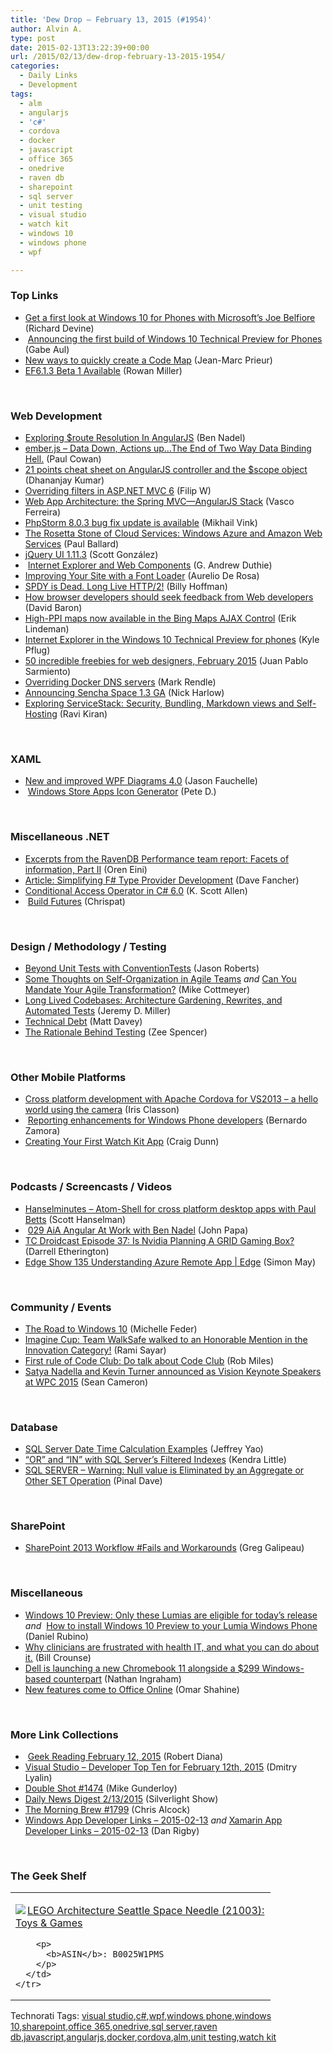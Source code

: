 ```yaml
---
title: 'Dew Drop – February 13, 2015 (#1954)'
author: Alvin A.
type: post
date: 2015-02-13T13:22:39+00:00
url: /2015/02/13/dew-drop-february-13-2015-1954/
categories:
  - Daily Links
  - Development
tags:
  - alm
  - angularjs
  - 'c#'
  - cordova
  - docker
  - javascript
  - office 365
  - onedrive
  - raven db
  - sharepoint
  - sql server
  - unit testing
  - visual studio
  - watch kit
  - windows 10
  - windows phone
  - wpf

---
```

### <a name="top"></a>Top Links

  * <a href="http://feedproxy.google.com/~r/wmexperts/~3/fwmGVX-TKVg/story01.htm" target="_blank">Get a first look at Windows 10 for Phones with Microsoft&#8217;s Joe Belfiore</a> (Richard Devine)
  * &nbsp;<a href="http://blogs.windows.com/bloggingwindows/2015/02/12/announcing-the-first-build-of-windows-10-technical-preview-for-phones-2/" target="_blank">Announcing the first build of Windows 10 Technical Preview for Phones</a> (Gabe Aul)
  * <a href="http://blogs.msdn.com/b/visualstudioalm/archive/2015/02/12/new-ways-to-quickly-create-a-code-map.aspx" target="_blank">New ways to quickly create a Code Map</a> (Jean-Marc Prieur)
  * <a href="http://blogs.msdn.com/b/adonet/archive/2015/02/12/ef6-1-3-beta-1-available.aspx" target="_blank">EF6.1.3 Beta 1 Available</a> (Rowan Miller)

&nbsp;

### <a name="web"></a>Web Development

  * <a href="http://www.bennadel.com/blog/2781-exploring-route-resolution-in-angularjs.htm" target="_blank">Exploring $route Resolution In AngularJS</a> (Ben Nadel)
  * <a href="http://thesoftwaresimpleton.com//blog/2015/02/12/emberjs-data-up/" target="_blank">ember.js &#8211; Data Down, Actions up&#8230;The End of Two Way Data Binding Hell.</a> (Paul Cowan)
  * <a href="http://debugmode.net/2015/02/13/21-points-cheat-sheet-on-angularjs-controller-and-the-scope-object/" target="_blank">21 points cheat sheet on AngularJS controller and the $scope object</a> (Dhananjay Kumar)
  * <a href="http://www.strathweb.com/2015/02/overriding-filters-asp-net-mvc-6/" target="_blank">Overriding filters in ASP.NET MVC 6</a> (Filip W)
  * <a href="http://java.dzone.com/articles/web-app-architecture-spring-0" target="_blank">Web App Architecture: the Spring MVC—AngularJS Stack</a> (Vasco Ferreira)
  * <a href="http://blog.jetbrains.com/phpstorm/2015/02/phpstorm-8-0-3-bug-fix-update-is-available/" target="_blank">PhpStorm 8.0.3 bug fix update is available</a> (Mikhail Vink)
  * <a href="http://www.wintellect.com/devcenter/paulballard/the-rosetta-stone-of-cloud-services-windows-azure-and-amazon-web-services" target="_blank">The Rosetta Stone of Cloud Services: Windows Azure and Amazon Web Services</a> (Paul Ballard)
  * <a href="http://blog.jqueryui.com/2015/02/jquery-ui-1-11-3/" target="_blank">jQuery UI 1.11.3</a> (Scott González)
  * &nbsp;<a href="http://feeds.devhammer.net/~r/devhammer/~3/ecWr_DFEwZw/internet-explorer-and-web-components" target="_blank">Internet Explorer and Web Components</a> (G. Andrew Duthie)
  * <a href="http://developer.telerik.com/featured/improving-site-font-loader/" target="_blank">Improving Your Site with a Font Loader</a> (Aurelio De Rosa)
  * <a href="http://zoompf.com/blog/2015/02/spdy-dead-long-live-http2" target="_blank">SPDY is Dead. Long Live HTTP/2!</a> (Billy Hoffman)
  * <a href="http://dbaron.org/log/20150213-feedback" target="_blank">How browser developers should seek feedback from Web developers</a> (David Baron)
  * <a href="http://blogs.bing.com/maps/2015/02/12/high-ppi-maps-now-available-in-the-bing-maps-ajax-control/" target="_blank">High-PPI maps now available in the Bing Maps AJAX Control</a> (Erik Lindeman)
  * <a href="http://blogs.msdn.com/b/ie/archive/2015/02/12/internet-explorer-in-the-windows-10-technical-preview-for-phones.aspx" target="_blank">Internet Explorer in the Windows 10 Technical Preview for phones</a> (Kyle Pflug)
  * <a href="http://www.webdesignerdepot.com/2015/02/50-incredible-freebies-for-web-designers-february-2015/" target="_blank">50 incredible freebies for web designers, February 2015</a> (Juan Pablo Sarmiento)
  * <a href="http://blog.markrendle.net/a-quick-note-on-docker-dns-resolution/" target="_blank">Overriding Docker DNS servers</a> (Mark Rendle)
  * <a href="http://feedproxy.google.com/~r/extblog/~3/V0SFO45kTuY/" target="_blank">Announcing Sencha Space 1.3 GA</a> (Nick Harlow)
  * <a href="http://feedproxy.google.com/~r/netCurryRecentArticles/~3/ZwVqitvzDeg/ShowArticle.aspx" target="_blank">Exploring ServiceStack: Security, Bundling, Markdown views and Self-Hosting</a> (Ravi Kiran)

&nbsp;

### <a name="silverlight"></a>XAML

  * <a href="http://www.mindscapehq.com/blog/index.php/2015/02/12/new-and-improved-wpf-diagrams-4-0/" target="_blank">New and improved WPF Diagrams 4.0</a> (Jason Fauchelle)
  * &nbsp;<a href="http://peted.azurewebsites.net/windows-store-apps-icon-generator/" target="_blank">Windows Store Apps Icon Generator</a> (Pete D.)

&nbsp;

### <a name="dotnet"></a>Miscellaneous .NET

  * <a href="http://feedproxy.google.com/~r/AyendeRahien/~3/Vp7z_5HF3B0/excerpts-from-the-ravendb-performance-team-report-facets-of-information-part-ii" target="_blank">Excerpts from the RavenDB Performance team report: Facets of information, Part II</a> (Oren Eini)
  * <a href="http://www.infoq.com/articles/simple-type-providers?utm_campaign=infoq_content&utm_source=infoq&utm_medium=feed&utm_term=global" target="_blank">Article: Simplifying F# Type Provider Development</a> (Dave Fancher)
  * <a href="http://odetocode.com/blogs/scott/archive/2015/02/12/conditional-access-operator-in-c-6-0.aspx" target="_blank">Conditional Access Operator in C# 6.0</a> (K. Scott Allen)
  * &nbsp;<a href="http://blogs.msdn.com/b/visualstudioalm/archive/2015/02/12/build-futures.aspx" target="_blank">Build Futures</a> (Chrispat)

&nbsp;

### <a name="design"></a>Design / Methodology / Testing

  * <a href="http://visualstudiomagazine.com/articles/2015/02/12/unit-tests-conventiontests.aspx" target="_blank">Beyond Unit Tests with ConventionTests</a> (Jason Roberts)
  * <a href="http://feedproxy.google.com/~r/LeadingAgile/~3/s_xHeKSZvRI/" target="_blank">Some Thoughts on Self-Organization in Agile Teams</a> _and_ <a href="http://feedproxy.google.com/~r/LeadingAgile/~3/o62LkP8mRDQ/" target="_blank">Can You Mandate Your Agile Transformation?</a> (Mike Cottmeyer)
  * <a href="http://jeremydmiller.com/2015/02/12/long-lived-codebases-architecture-gardening-rewrites-and-automated-tests/" target="_blank">Long Lived Codebases: Architecture Gardening, Rewrites, and Automated Tests</a> (Jeremy D. Miller)
  * <a href="https://mdavey.wordpress.com/2015/02/12/technical-debt/" target="_blank">Technical Debt</a> (Matt Davey)
  * <a href="http://zeespencer.com/the-rationale-behind-testing" target="_blank">The Rationale Behind Testing</a> (Zee Spencer)

&nbsp;

### <a name="mobile"></a>Other Mobile Platforms

  * <a href="http://irisclasson.com/2015/02/12/cross-platform-development-with-apache-cordova-for-vs2013-a-hello-world-using-the-camera/" target="_blank">Cross platform development with Apache Cordova for VS2013 – a hello world using the camera</a> (Iris Classon)
  * &nbsp;<a href="http://blogs.windows.com/buildingapps/2015/02/12/reporting-enhancements-for-windows-phone-developers/" target="_blank">Reporting enhancements for Windows Phone developers</a> (Bernardo Zamora)
  * <a href="http://blog.xamarin.com/your-first-watch-kit-app/" target="_blank">Creating Your First Watch Kit App</a> (Craig Dunn)

&nbsp;

### <a name="podcasts"></a>Podcasts / Screencasts / Videos

  * <a href="http://www.hanselminutes.com/default.aspx?ShowID=13463" target="_blank">Hanselminutes &#8211; Atom-Shell for cross platform desktop apps with Paul Betts</a> (Scott Hanselman)
  * &nbsp;<a href="http://devchat.tv/adventures-in-angular/029-aia-angular-at-work-with-ben-nadel" target="_blank">029 AiA Angular At Work with Ben Nadel</a> (John Papa)
  * <a href="http://feedproxy.google.com/~r/Techcrunch/~3/D7lEtVVeqAA/" target="_blank">TC Droidcast Episode 37: Is Nvidia Planning A GRID Gaming Box?</a> (Darrell Etherington)
  * <a href="http://channel9.msdn.com/Shows/Edge/Azure-Remote-App-Intro-With-Eric-Orman" target="_blank">Edge Show 135 Understanding Azure Remote App | Edge</a> (Simon May)

&nbsp;

### <a name="events"></a>Community / Events

  * <a href="http://feeds.microsoftjobsblog.com/~r/MicrosoftJobsBlog/~3/OZrCpDmHV6I/" target="_blank">The Road to Windows 10</a> (Michelle Feder)
  * <a href="http://feedproxy.google.com/~r/CanDevs/~3/8V0zc2TUQyA/imagine-cup-team-walksafe-walked-to-an-honorable-mention-in-the-innovation-category.aspx" target="_blank">Imagine Cup: Team WalkSafe walked to an Honorable Mention in the Innovation Category!</a> (Rami Sayar)
  * <a href="http://www.robmiles.com/journal/2015/2/12/first-rule-of-code-club-do-talk-about-code-club" target="_blank">First rule of Code Club: Do talk about Code Club</a> (Rob Miles)
  * <a href="http://feedproxy.google.com/~r/winbetadotorg/~3/DLfsKcjmCVQ/satya-nadella-and-kevin-turner-announced-vision-keynote-speakers-wpc-2015" target="_blank">Satya Nadella and Kevin Turner announced as Vision Keynote Speakers at WPC 2015</a> (Sean Cameron)

&nbsp;

### <a name="sql"></a>Database

  * <a href="http://feedproxy.google.com/~r/MSSQLTips-LatestSqlServerTips/~3/vjA_ieppmI0/tip.asp" target="_blank">SQL Server Date Time Calculation Examples</a> (Jeffrey Yao)
  * <a href="http://feedproxy.google.com/~r/BrentOzar-SqlServerDba/~3/fZVCu4qeICM/" target="_blank">“OR” and “IN” with SQL Server’s Filtered Indexes</a> (Kendra Little)
  * <a href="http://blog.sqlauthority.com/2015/02/13/sql-server-warning-null-value-is-eliminated-by-an-aggregate-or-other-set-operation/" target="_blank">SQL SERVER – Warning: Null value is Eliminated by an Aggregate or Other SET Operation</a> (Pinal Dave)

&nbsp;

### <a name="sp"></a>SharePoint

  * <a href="http://www.greggalipeau.com/sharepoint-2013-workflow-fails-workarounds/" target="_blank">SharePoint 2013 Workflow #Fails and Workarounds</a> (Greg Galipeau)

&nbsp;

### <a name="misc"></a>Miscellaneous

  * <a href="http://feedproxy.google.com/~r/wmexperts/~3/_YjmfzK_SWo/story01.htm" target="_blank">Windows 10 Preview: Only these Lumias are eligible for today&#8217;s release</a> _and_&nbsp; <a href="http://feedproxy.google.com/~r/wmexperts/~3/ITPALsJRIVg/story01.htm" target="_blank">How to install Windows 10 Preview to your Lumia Windows Phone</a> (Daniel Rubino)
  * <a href="http://feedproxy.google.com/~r/msdn/healthblog/~3/dFkiLuslvi0/why-clinicians-are-frustrated-with-health-it-and-what-you-can-do-about-it.aspx" target="_blank">Why clinicians are frustrated with health IT, and what you can do about it.</a> (Bill Crounse)
  * <a href="http://www.theverge.com/2015/2/12/8014191/dell-chromebook-11-latitude-11-2015" target="_blank">Dell is launching a new Chromebook 11 alongside a $299 Windows-based counterpart</a> (Nathan Ingraham)
  * <a href="https://blog.onedrive.com/new-features-come-to-office-online/" target="_blank">New features come to Office Online</a> (Omar Shahine)

&nbsp;

### <a name="links"></a>More Link Collections

  * &nbsp;<a href="http://feeds.regulargeek.com/~r/RegularGeek/~3/WVLLJuS9HoE/" target="_blank">Geek Reading February 12, 2015</a> (Robert Diana)
  * <a href="http://www.lyalin.com/2015/02/12/visual-studio-developer-top-ten-for-february-12th-2015/" target="_blank">Visual Studio – Developer Top Ten for February 12th, 2015</a> (Dmitry Lyalin)
  * <a href="http://afreshcup.com/home/2015/2/12/double-shot-1474.html" target="_blank">Double Shot #1474</a> (Mike Gunderloy)
  * <a href="http://feedproxy.google.com/~r/silverlightshow/~3/UN1_2V5scuc/Daily-News-Digest-2-13-2015.aspx" target="_blank">Daily News Digest 2/13/2015</a> (Silverlight Show)
  * <a href="http://feedproxy.google.com/~r/ReflectivePerspective/~3/efpKoh3af24/" target="_blank">The Morning Brew #1799</a> (Chris Alcock)
  * <a href="http://windowsappdev.com/2015/02/windows-app-developer-links-2015-02-13/" target="_blank">Windows App Developer Links &#8211; 2015-02-13</a> _and_ <a href="http://xamarinappdev.com/2015/02/xamarin-app-developer-links-2015-02-13/" target="_blank">Xamarin App Developer Links &#8211; 2015-02-13</a> (Dan Rigby)

&nbsp;

### <a name="shelf"></a>The Geek Shelf

<div id="scid:7dc1bd33-94bd-46fd-a20b-0131235bcd47:2fe61c3c-a162-47d9-a713-7d3327452d92" class="wlWriterEditableSmartContent" style="float: none; padding-bottom: 0px; padding-top: 0px; padding-left: 0px; margin: 0px; display: inline; padding-right: 0px">
  <table cellspacing="0" cellpadding="2" width="400" border="0" unselectable="on">
    <tr>
      <td valign="top" width="400">
        <p>
          <a title="LEGO Architecture Seattle Space Needle (21003): Toys & Games" href="http://www.amazon.com/exec/obidos/ASIN/B0025W1PMS/alvinashcraft-20"><img data-recalc-dims="1" decoding="async" src="https://i0.wp.com/images.amazon.com/images/P/B0025W1PMS.01.MZZZZZZZ.jpg?w=660" border="0" align="left" style="float:left" />LEGO Architecture Seattle Space Needle (21003): Toys & Games</a>
        </p>
        
        <p>
          <b>ASIN</b>: B0025W1PMS
        </p>
      </td>
    </tr>
  </table>
</div>

<div id="scid:0767317B-992E-4b12-91E0-4F059A8CECA8:e86fb02a-0ac0-4d61-8c6e-4d05582a8f97" class="wlWriterEditableSmartContent" style="float: none; padding-bottom: 0px; padding-top: 0px; padding-left: 0px; margin: 0px; display: inline; padding-right: 0px">
  Technorati Tags: <a href="http://technorati.com/tags/visual+studio" rel="tag">visual studio</a>,<a href="http://technorati.com/tags/c%23" rel="tag">c#</a>,<a href="http://technorati.com/tags/wpf" rel="tag">wpf</a>,<a href="http://technorati.com/tags/windows+phone" rel="tag">windows phone</a>,<a href="http://technorati.com/tags/windows+10" rel="tag">windows 10</a>,<a href="http://technorati.com/tags/sharepoint" rel="tag">sharepoint</a>,<a href="http://technorati.com/tags/office+365" rel="tag">office 365</a>,<a href="http://technorati.com/tags/onedrive" rel="tag">onedrive</a>,<a href="http://technorati.com/tags/sql+server" rel="tag">sql server</a>,<a href="http://technorati.com/tags/raven+db" rel="tag">raven db</a>,<a href="http://technorati.com/tags/javascript" rel="tag">javascript</a>,<a href="http://technorati.com/tags/angularjs" rel="tag">angularjs</a>,<a href="http://technorati.com/tags/docker" rel="tag">docker</a>,<a href="http://technorati.com/tags/cordova" rel="tag">cordova</a>,<a href="http://technorati.com/tags/alm" rel="tag">alm</a>,<a href="http://technorati.com/tags/unit+testing" rel="tag">unit testing</a>,<a href="http://technorati.com/tags/watch+kit" rel="tag">watch kit</a>
</div>